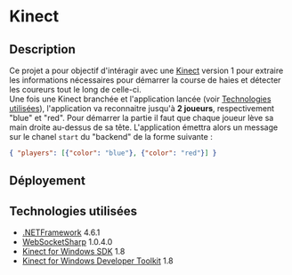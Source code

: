 # Kinect

## Description

Ce projet a pour objectif d'intéragir avec une [Kinect](https://fr.wikipedia.org/wiki/Kinect) version 1 pour extraire les informations nécessaires pour démarrer la course de haies et détecter les coureurs tout le long de celle-ci.  
Une fois une Kinect branchée et l'application lancée (voir [Technologies utilisées](##Technologies%20utilisées)), l'application va reconnaitre jusqu'à **2 joueurs**, respectivement "blue" et "red". Pour démarrer la partie il faut que chaque joueur lève sa main droite au-dessus de sa tête. L'application émettra alors un message sur le chanel `start` du "backend" de la forme suivante :

```json
{ "players": [{"color": "blue"}, {"color": "red"}] }
```

## Déployement

## Technologies utilisées

- [.NETFramework](https://dotnet.microsoft.com/download/dotnet-framework-runtime) 4.6.1
- [WebSocketSharp](https://www.nuget.org/packages/WebSocketSharp) 1.0.4.0
- [Kinect for Windows SDK](https://www.microsoft.com/en-gb/download/details.aspx?id=40278) 1.8
- [Kinect for Windows Developer Toolkit](https://www.microsoft.com/en-gb/download/details.aspx?id=40276) 1.8
